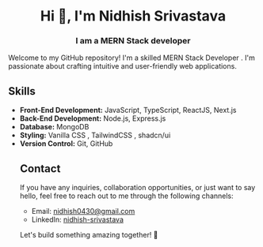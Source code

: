 
<h1 align="center">Hi 👋, I'm Nidhish Srivastava</h1>

<h3 align="center">
I am a MERN Stack developer
</h3>


Welcome to my GitHub repository! I'm a skilled MERN Stack Developer . I'm passionate about crafting intuitive and user-friendly web applications.

## Skills

- **Front-End Development:** JavaScript, TypeScript, ReactJS, Next.js
- **Back-End Development:** Node.js, Express.js<!--- **State Management:** Zustand, React Query-->
- **Database:** MongoDB
- **Styling:** Vanilla CSS , TailwindCSS , shadcn/ui
- **Version Control:** Git, GitHub
  <!--- **DevOps:** Docker
<!--
## Projects

Here are some notable projects that showcase my skills and expertise:

1. **Project 1:** Brief description and link to the project's repository or live demo.
2. **Project 2:** Brief description and link to the project's repository or live demo.
3. **Project 3:** Brief description and link to the project's repository or live demo.

Feel free to explore my repositories for more projects and code samples.
-->
## Contact

If you have any inquiries, collaboration opportunities, or just want to say hello, feel free to reach out to me through the following channels:

- Email: [nidhish0430@gmail.com](mailto:your-email@example.com)
- LinkedIn: [nidhish-srivastava](https://www.linkedin.com/in/nidhish-srivastava)
  <!-- Personal Website/Portfolio: [your-website.com](https://www.your-website.com)-->

Let's build something amazing together! 🚀
